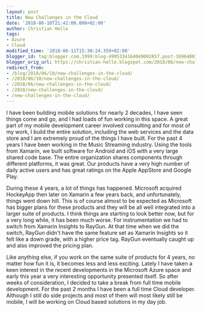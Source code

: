 ```yaml
---
layout: post
title: New Challenges in the Cloud
date: '2018-06-10T21:42:00.000+02:00'
author: Christian Helle
tags: 
- Azure 
- Cloud
modified_time: '2018-06-11T15:30:24.359+02:00'
blogger_id: tag:blogger.com,1999:blog-4995334164049002857.post-1696480164910267799
blogger_orig_url: https://christian-helle.blogspot.com/2018/06/new-challenges-in-cloud.html
redirect_from:
- /blog/2018/06/10/new-challenges-in-the-cloud/
- /2018/06/10/new-challenges-in-the-cloud/
- /2018/06/new-challenges-in-the-cloud/
- /2018/new-challenges-in-the-cloud/
- /new-challenges-in-the-cloud/
---
```


I have been building mobile solutions for nearly 2 decades, I have seen things come and go, and I had loads of fun working in this space. A great part of my mobile development career involved consulting and for most of my work, I build the entire solution, including the web services and the data store and I am extremely proud of the things I have built. For the past 4 years I have been working in the Music Streaming industry. Using the tools from Xamarin, we built software for Android and iOS with a very large shared code base. The entire organization shares components through different platforms, it was great. Our products have a very high number of daily active users and has great ratings on the Apple AppStore and Google Play.

During these 4 years, a lot of things has happened. Microsoft acquired HockeyApp then later on Xamarin a few years back, and unfortunately, things went down hill. This is of course almost to be expected as Microsoft has bigger plans for these products and they will be all well integrated into a larger suite of products. I think things are starting to look better now, but for a very long while, it has been much worse. For instrumentation we had to switch from Xamarin Insights to RayGun. At that time when we did the switch, RayGun didn't have the same feature set as Xamarin Insights so it felt like a down grade, with a higher price tag. RayGun eventually caught up and also improved the pricing plan.

Like anything else, if you work on the same suite of products for 4 years, no matter how fun it is, it becomes less and less exciting. Lately I have taken a keen interest in the recent developments in the Microsoft Azure space and early this year a very interesting opportunity presented itself. So after weeks of consideration, I decided to take a break from full time mobile development. For the past 2 months I have been a full time Cloud developer. Although I still do side projects and most of them will most likely still be mobile, I will be working on Cloud based solutions in my day job.